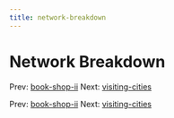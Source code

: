 ```yaml
---
title: network-breakdown
---
```




# Network Breakdown

Prev: [book-shop-ii](book-shop-ii.md) Next:
[visiting-cities](visiting-cities.md)

Prev: [book-shop-ii](book-shop-ii.md) Next:
[visiting-cities](visiting-cities.md)
